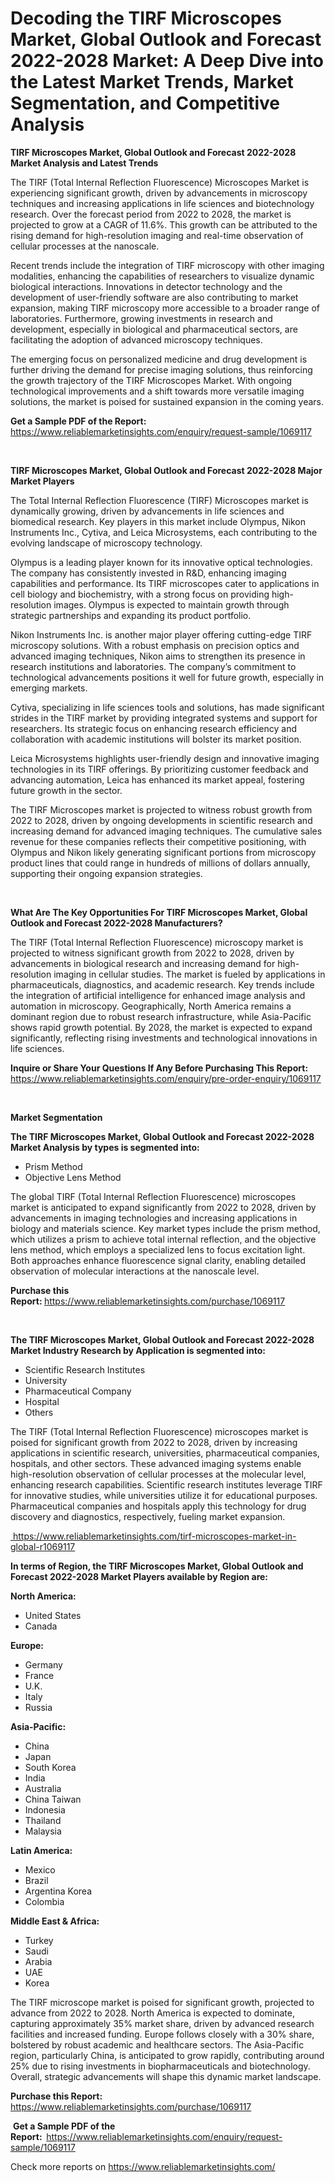<p><h1>Decoding the TIRF Microscopes Market, Global Outlook and Forecast 2022-2028 Market: A Deep Dive into the Latest Market Trends, Market Segmentation, and Competitive Analysis</h1></p><p><strong>TIRF Microscopes Market, Global Outlook and Forecast 2022-2028 Market Analysis and Latest Trends</strong></p>
<p><p>The TIRF (Total Internal Reflection Fluorescence) Microscopes Market is experiencing significant growth, driven by advancements in microscopy techniques and increasing applications in life sciences and biotechnology research. Over the forecast period from 2022 to 2028, the market is projected to grow at a CAGR of 11.6%. This growth can be attributed to the rising demand for high-resolution imaging and real-time observation of cellular processes at the nanoscale.</p><p>Recent trends include the integration of TIRF microscopy with other imaging modalities, enhancing the capabilities of researchers to visualize dynamic biological interactions. Innovations in detector technology and the development of user-friendly software are also contributing to market expansion, making TIRF microscopy more accessible to a broader range of laboratories. Furthermore, growing investments in research and development, especially in biological and pharmaceutical sectors, are facilitating the adoption of advanced microscopy techniques.</p><p>The emerging focus on personalized medicine and drug development is further driving the demand for precise imaging solutions, thus reinforcing the growth trajectory of the TIRF Microscopes Market. With ongoing technological improvements and a shift towards more versatile imaging solutions, the market is poised for sustained expansion in the coming years.</p></p>
<p><strong>Get a Sample PDF of the Report:&nbsp;</strong> <a href="https://www.reliablemarketinsights.com/enquiry/request-sample/1069117?utm_campaign=3498&utm_medium=2&utm_source=Github&utm_content=ia&utm_term=21032025&utm_id=tirf-microscopes-market-global-outlook-and-forecast-2022-2028">https://www.reliablemarketinsights.com/enquiry/request-sample/1069117</a></p>
<p>&nbsp;</p>
<p><strong>TIRF Microscopes Market, Global Outlook and Forecast 2022-2028 Major Market Players</strong></p>
<p><p>The Total Internal Reflection Fluorescence (TIRF) Microscopes market is dynamically growing, driven by advancements in life sciences and biomedical research. Key players in this market include Olympus, Nikon Instruments Inc., Cytiva, and Leica Microsystems, each contributing to the evolving landscape of microscopy technology.</p><p>Olympus is a leading player known for its innovative optical technologies. The company has consistently invested in R&D, enhancing imaging capabilities and performance. Its TIRF microscopes cater to applications in cell biology and biochemistry, with a strong focus on providing high-resolution images. Olympus is expected to maintain growth through strategic partnerships and expanding its product portfolio.</p><p>Nikon Instruments Inc. is another major player offering cutting-edge TIRF microscopy solutions. With a robust emphasis on precision optics and advanced imaging techniques, Nikon aims to strengthen its presence in research institutions and laboratories. The company’s commitment to technological advancements positions it well for future growth, especially in emerging markets.</p><p>Cytiva, specializing in life sciences tools and solutions, has made significant strides in the TIRF market by providing integrated systems and support for researchers. Its strategic focus on enhancing research efficiency and collaboration with academic institutions will bolster its market position.</p><p>Leica Microsystems highlights user-friendly design and innovative imaging technologies in its TIRF offerings. By prioritizing customer feedback and advancing automation, Leica has enhanced its market appeal, fostering future growth in the sector.</p><p>The TIRF Microscopes market is projected to witness robust growth from 2022 to 2028, driven by ongoing developments in scientific research and increasing demand for advanced imaging techniques. The cumulative sales revenue for these companies reflects their competitive positioning, with Olympus and Nikon likely generating significant portions from microscopy product lines that could range in hundreds of millions of dollars annually, supporting their ongoing expansion strategies.</p></p>
<p>&nbsp;</p>
<p><strong>What Are The Key Opportunities For TIRF Microscopes Market, Global Outlook and Forecast 2022-2028 Manufacturers?</strong></p>
<p><p>The TIRF (Total Internal Reflection Fluorescence) microscopy market is projected to witness significant growth from 2022 to 2028, driven by advancements in biological research and increasing demand for high-resolution imaging in cellular studies. The market is fueled by applications in pharmaceuticals, diagnostics, and academic research. Key trends include the integration of artificial intelligence for enhanced image analysis and automation in microscopy. Geographically, North America remains a dominant region due to robust research infrastructure, while Asia-Pacific shows rapid growth potential. By 2028, the market is expected to expand significantly, reflecting rising investments and technological innovations in life sciences.</p></p>
<p><strong>Inquire or Share Your Questions If Any Before Purchasing This Report:</strong> <a href="https://www.reliablemarketinsights.com/enquiry/pre-order-enquiry/1069117?utm_campaign=3498&utm_medium=2&utm_source=Github&utm_content=ia&utm_term=21032025&utm_id=tirf-microscopes-market-global-outlook-and-forecast-2022-2028">https://www.reliablemarketinsights.com/enquiry/pre-order-enquiry/1069117</a></p>
<p>&nbsp;</p>
<p><strong>Market Segmentation</strong></p>
<p><strong>The TIRF Microscopes Market, Global Outlook and Forecast 2022-2028 Market Analysis by types is segmented into:</strong></p>
<p><ul><li>Prism Method</li><li>Objective Lens Method</li></ul></p>
<p><p>The global TIRF (Total Internal Reflection Fluorescence) microscopes market is anticipated to expand significantly from 2022 to 2028, driven by advancements in imaging technologies and increasing applications in biology and materials science. Key market types include the prism method, which utilizes a prism to achieve total internal reflection, and the objective lens method, which employs a specialized lens to focus excitation light. Both approaches enhance fluorescence signal clarity, enabling detailed observation of molecular interactions at the nanoscale level.</p></p>
<p><strong>Purchase this Report:&nbsp;</strong><a href="https://www.reliablemarketinsights.com/purchase/1069117?utm_campaign=3498&utm_medium=2&utm_source=Github&utm_content=ia&utm_term=21032025&utm_id=tirf-microscopes-market-global-outlook-and-forecast-2022-2028">https://www.reliablemarketinsights.com/purchase/1069117</a></p>
<p>&nbsp;</p>
<p><strong>The TIRF Microscopes Market, Global Outlook and Forecast 2022-2028 Market Industry Research by Application is segmented into:</strong></p>
<p><ul><li>Scientific Research Institutes</li><li>University</li><li>Pharmaceutical Company</li><li>Hospital</li><li>Others</li></ul></p>
<p><p>The TIRF (Total Internal Reflection Fluorescence) microscopes market is poised for significant growth from 2022 to 2028, driven by increasing applications in scientific research, universities, pharmaceutical companies, hospitals, and other sectors. These advanced imaging systems enable high-resolution observation of cellular processes at the molecular level, enhancing research capabilities. Scientific research institutes leverage TIRF for innovative studies, while universities utilize it for educational purposes. Pharmaceutical companies and hospitals apply this technology for drug discovery and diagnostics, respectively, fueling market expansion.</p></p>
<p><a href="https://www.reliablemarketinsights.com/tirf-microscopes-market-in-global-r1069117?utm_campaign=3498&utm_medium=2&utm_source=Github&utm_content=ia&utm_term=21032025&utm_id=tirf-microscopes-market-global-outlook-and-forecast-2022-2028">&nbsp;https://www.reliablemarketinsights.com/tirf-microscopes-market-in-global-r1069117</a></p>
<p><strong>In terms of Region, the TIRF Microscopes Market, Global Outlook and Forecast 2022-2028 Market Players available by Region are:</strong></p>
<p>
    <p> <strong> North America: </strong>
        <ul>
            <li>United States</li>
            <li>Canada</li>
        </ul>
        </p> 
    <p> <strong> Europe: </strong>
        <ul>
            <li>Germany</li>
            <li>France</li>
            <li>U.K.</li>
            <li>Italy</li>
            <li>Russia</li>
        </ul>
        </p> 
    <p> <strong> Asia-Pacific: </strong>
        <ul>
            <li>China</li>
            <li>Japan</li>
            <li>South Korea</li>
            <li>India</li>
            <li>Australia</li>
            <li>China Taiwan</li>
            <li>Indonesia</li>
            <li>Thailand</li>
            <li>Malaysia</li>
        </ul>
        </p> 
    <p> <strong> Latin America: </strong>
        <ul>
            <li>Mexico</li>
            <li>Brazil</li>
            <li>Argentina Korea</li>
            <li>Colombia</li>
        </ul>
        </p> 
    <p> <strong> Middle East & Africa: </strong>
        <ul>
            <li>Turkey</li>
            <li>Saudi</li>
            <li>Arabia</li>
            <li>UAE</li>
            <li>Korea</li>
        </ul>
    </p>
    </p>
<p><p>The TIRF microscope market is poised for significant growth, projected to advance from 2022 to 2028. North America is expected to dominate, capturing approximately 35% market share, driven by advanced research facilities and increased funding. Europe follows closely with a 30% share, bolstered by robust academic and healthcare sectors. The Asia-Pacific region, particularly China, is anticipated to grow rapidly, contributing around 25% due to rising investments in biopharmaceuticals and biotechnology. Overall, strategic advancements will shape this dynamic market landscape.</p></p>
<p><strong>Purchase this Report: </strong><a href="https://www.reliablemarketinsights.com/purchase/1069117?utm_campaign=3498&utm_medium=2&utm_source=Github&utm_content=ia&utm_term=21032025&utm_id=tirf-microscopes-market-global-outlook-and-forecast-2022-2028">https://www.reliablemarketinsights.com/purchase/1069117</a></p>
<p>&nbsp;<strong>Get a Sample PDF of the Report:&nbsp;&nbsp;</strong><a href="https://www.reliablemarketinsights.com/enquiry/request-sample/1069117?utm_campaign=3498&utm_medium=2&utm_source=Github&utm_content=ia&utm_term=21032025&utm_id=tirf-microscopes-market-global-outlook-and-forecast-2022-2028">https://www.reliablemarketinsights.com/enquiry/request-sample/1069117</a></p>
<p><strong></strong></p>
<p>Check more reports on <a href="https://www.reliablemarketinsights.com/?utm_campaign=3498&utm_medium=2&utm_source=Github&utm_content=ia&utm_term=21032025&utm_id=tirf-microscopes-market-global-outlook-and-forecast-2022-2028">https://www.reliablemarketinsights.com/</a></p>